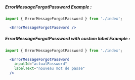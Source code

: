 ##### ErrorMessageForgotPassword Example :
```jsx
import { ErrorMessageForgotPassword } from './index';

  <ErrorMessageForgotPassword />
```

##### ErrorMessageForgotPassword with custom label Example :
```jsx
import { ErrorMessageForgotPassword } from './index';

  <ErrorMessageForgotPassword
    inputId="actualPassword"
    labelText="nouveau mot de passe"
  />
```